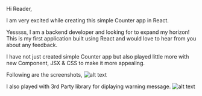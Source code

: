 Hi Reader,

I am very excited while creating this simple Counter app in React.


Yesssss, I am a backend developer and looking for to expand my horizon!
This is my first application built using React and would love to hear from you about any feedback.

I have not just created simple Counter app but also played little more with new Component, JSX & CSS to make it more appealing.

Following are the screenshots,
![alt text](https://github.com/rvs99/my-app/blob/master/public/Counter_1.jpg?raw=true)

I also played with 3rd Party library for diplaying warning message.
![alt text](https://github.com/rvs99/my-app/blob/master/public/Counter_ErrorMessage.jpg?raw=true)